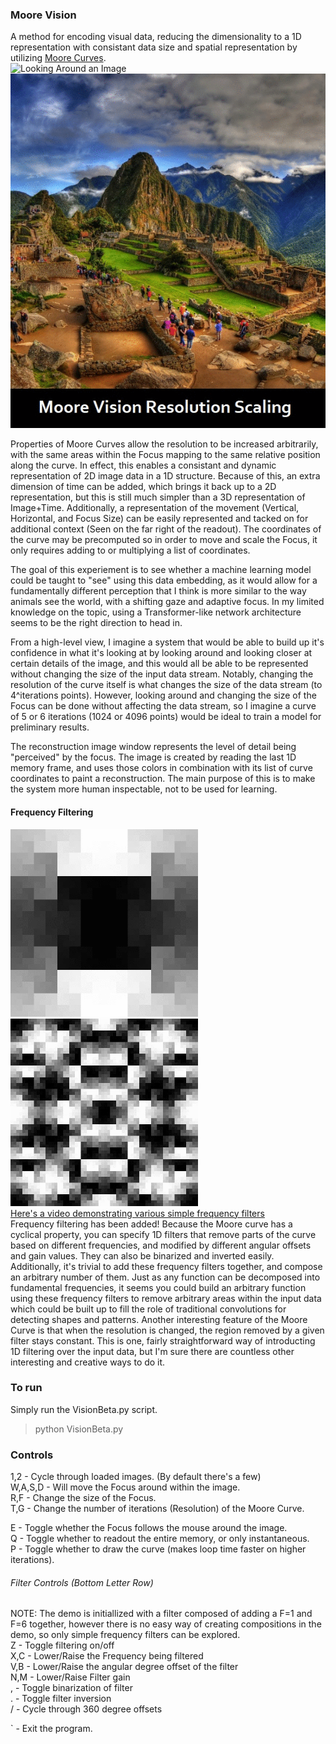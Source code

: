 ### Moore Vision   
A method for encoding visual data, reducing the dimensionality to a 1D representation with consistant data size and spatial representation by utilizing [Moore Curves](https://en.wikipedia.org/wiki/Moore_curve).    
![Looking Around an Image](img/git/looking-around.gif)    
![Resolution Scaling](img/git/resolution.gif)    
   
Properties of Moore Curves allow the resolution to be increased arbitrarily, with the same areas within the Focus mapping to the same relative position along the curve. In effect, this enables a consistant and dynamic representation of 2D image data in a 1D structure. Because of this, an extra dimension of time can be added, which brings it back up to a 2D representation, but this is still much simpler than a 3D representation of Image+Time. Additionally, a representation of the movement (Vertical, Horizontal, and Focus Size) can be easily represented and tacked on for additional context (Seen on the far right of the readout). The coordinates of the curve may be precomputed so in order to move and scale the Focus, it only requires adding to or multiplying a list of coordinates.        

The goal of this experiement is to see whether a machine learning model could be taught to "see" using this data embedding, as it would allow for a fundamentally different perception that I think is more similar to the way animals see the world, with a shifting gaze and adaptive focus. In my limited knowledge on the topic, using a Transformer-like network architecture seems to be the right direction to head in.  

From a high-level view, I imagine a system that would be able to build up it's confidence in what it's looking at by looking around and looking closer at certain details of the image, and this would all be able to be represented without changing the size of the input data stream. Notably, changing the resolution of the curve itself is what changes the size of the data stream (to 4^iterations points). However, looking around and changing the size of the Focus can be done without affecting the data stream, so I imagine a curve of 5 or 6 iterations (1024 or 4096 points) would be ideal to train a model for preliminary results.    
      
The reconstruction image window represents the level of detail being "perceived" by the focus. The image is created by reading the last 1D memory frame, and uses those colors in combination with its list of curve coordinates to paint a reconstruction. The main purpose of this is to make the system more human inspectable, not to be used for learning.   
    
#### Frequency Filtering
![Filtering F=2](img/git/filter-freq2.gif) 
![Filtering F=42](img/git/filter-freq42.gif)    
[Here's a video demonstrating various simple frequency filters](https://www.youtube.com/watch?v=e9KUrNSeHEs)   
Frequency filtering has been added! Because the Moore curve has a cyclical property, you can specify 1D filters that remove parts of the curve based on different frequencies, and modified by different angular offsets and gain values. They can also be binarized and inverted easily. Additionally, it's trivial to add these frequency filters together, and compose an arbitrary number of them. Just as any function can be decomposed into fundamental frequencies, it seems you could build an arbitrary function using these frequency filters to remove arbitrary areas within the input data which could be built up to fill the role of traditional convolutions for detecting shapes and patterns. Another interesting feature of the Moore Curve is that when the resolution is changed, the region removed by a given filter stays constant. This is one, fairly straightforward way of introducting 1D filtering over the input data, but I'm sure there are countless other interesting and creative ways to do it.     


### To run    
Simply run the VisionBeta.py script.
> python VisionBeta.py  

### Controls
1,2 - Cycle through loaded images. (By default there's a few)     
W,A,S,D - Will move the Focus around within the image.   
R,F - Change the size of the Focus.   
T,G - Change the number of iterations (Resolution) of the Moore Curve.  

E - Toggle whether the Focus follows the mouse around the image.   
Q - Toggle whether to readout the entire memory, or only instantaneous.   
P - Toggle whether to draw the curve (makes loop time faster on higher iterations).    

###### Filter Controls (Bottom Letter Row)    
NOTE: The demo is initiallized with a filter composed of adding a F=1 and F=6 together, however there is no easy way of creating compositions in the demo, so only simple frequency filters can be explored.          
Z - Toggle filtering on/off     
X,C - Lower/Raise the Frequency being filtered    
V,B - Lower/Raise the angular degree offset of the filter   
N,M - Lower/Raise Filter gain  
, - Toggle binarization of filter    
. - Toggle filter inversion      
/ - Cycle through 360 degree offsets

` - Exit the program.  
